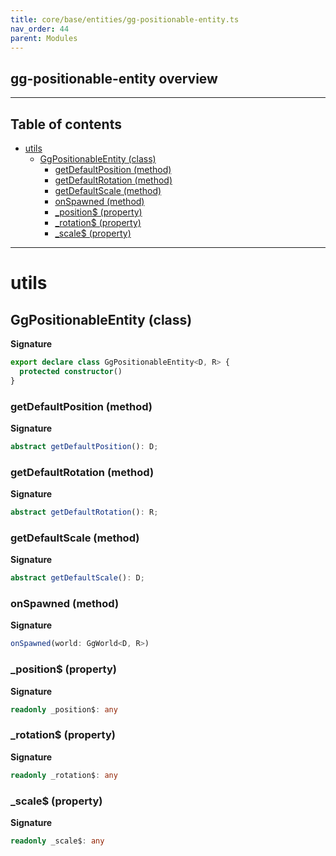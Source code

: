 ```yaml
---
title: core/base/entities/gg-positionable-entity.ts
nav_order: 44
parent: Modules
---
```


## gg-positionable-entity overview

---

<h2 class="text-delta">Table of contents</h2>

- [utils](#utils)
  - [GgPositionableEntity (class)](#ggpositionableentity-class)
    - [getDefaultPosition (method)](#getdefaultposition-method)
    - [getDefaultRotation (method)](#getdefaultrotation-method)
    - [getDefaultScale (method)](#getdefaultscale-method)
    - [onSpawned (method)](#onspawned-method)
    - [\_position$ (property)](#_position-property)
    - [\_rotation$ (property)](#_rotation-property)
    - [\_scale$ (property)](#_scale-property)

---

# utils

## GgPositionableEntity (class)

**Signature**

```ts
export declare class GgPositionableEntity<D, R> {
  protected constructor()
}
```

### getDefaultPosition (method)

**Signature**

```ts
abstract getDefaultPosition(): D;
```

### getDefaultRotation (method)

**Signature**

```ts
abstract getDefaultRotation(): R;
```

### getDefaultScale (method)

**Signature**

```ts
abstract getDefaultScale(): D;
```

### onSpawned (method)

**Signature**

```ts
onSpawned(world: GgWorld<D, R>)
```

### \_position$ (property)

**Signature**

```ts
readonly _position$: any
```

### \_rotation$ (property)

**Signature**

```ts
readonly _rotation$: any
```

### \_scale$ (property)

**Signature**

```ts
readonly _scale$: any
```
